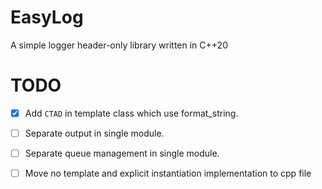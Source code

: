 # EasyLog
A simple logger header-only library written in C++20

# TODO
- [x] Add `CTAD` in template class which use format_string.

- [ ] Separate output in single module.

- [ ] Separate queue management in single module.

- [ ] Move no template and explicit instantiation implementation to cpp file

